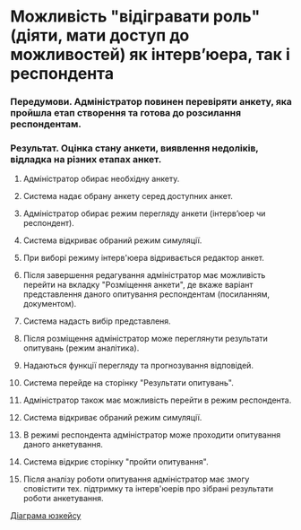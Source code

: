 # Можливість "відігравати роль" (діяти, мати доступ до можливостей) як інтерв’юера, так і респондента

### Передумови. Адміністратор повинен перевіряти анкету, яка пройшла етап створення та готова до розсилання респондентам.

### Результат. Оцінка стану анкети, виявлення недоліків, відладка на різних етапах анкет.

1. Адміністратор обирає необхідну анкету.

2. Система надає обрану анкету серед доступних анкет.

3. Адміністратор обирає режим перегляду анкети (інтерв’юер чи респондент).

4. Система відкриває обраний режим симуляції.

5. При виборі режиму інтерв'юера відривається редактор анкет.

6. Після завершення редагування адміністратор має можливість перейти на вкладку "Розміщення анкети", де вкаже варіант представлення даного опитування респондентам (посиланням, документом).

7. Система надасть вибір представленя.

8. Після розміщення адміністратор може переглянути результати опитувань (режим аналітика).

9. Надаються функції перегляду та прогнозування відповідей.

10. Система перейде на сторінку "Результати опитувань".

11. Адміністратор також має можливість перейти в режим респондента.

12. Система відкриває обраний режим симуляції.

13. В режимі респондента адміністратор може проходити опитування даного анкетування.

14. Система відкриє сторінку "пройти опитування".

15. Після аналізу роботи опитування адміністратор має змогу сповістити тех. підтримку та інтерв'юерів про зібрані результати роботи анкетування.

[Діаграма юзкейсу](https://github.com/ip-85/System-Dynamics/blob/master/Doc/UMLDiagrams/scenarios/admin/Diagrams/UC4%20-%20Roles%20Simulation.md)

